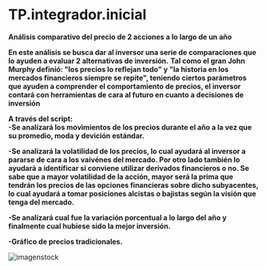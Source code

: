 # TP.integrador.inicial

**Análisis comparativo del precio de 2 acciones a lo largo de un año**

**En este análisis se busca dar al inversor una serie de comparaciones que lo ayuden a evaluar 2 alternativas de inversión.**
**Tal como el gran John Murphy definió: "los precios lo reflejan todo" y "la historia en los mercados financieros siempre se repite",
  teniendo ciertos parámetros que ayuden a comprender el comportamiento de precios, el inversor contará con herramientas de cara al futuro en cuanto a decisiones de     inversión**
  
**A través del script:**  
**-Se analizará los movimientos de los precios durante el año a la vez que su promedio, moda y devición estándar.**

**-Se analizará la volatilidad de los precios, lo cual ayudará al inversor a pararse de cara a los vaivénes del mercado. Por otro lado también lo ayudará a
  identificar si conviene utilizar derivados financieros o no. Se sabe que a mayor volatilidad de la acción, mayor será la prima que tendrán los precios de las
  opciones financieras sobre dicho subyacentes, lo cual ayudará a tomar posiciones alcistas o bajistas según la visión que tenga del mercado.**
  
**-Se analizará cual fue la variación porcentual a lo largo del año y finalmente cual hubiese sido la mejor inversión.**

**-Gráfico de precios tradicionales.**

![imagenstock](/images/myimagen.jpg)
